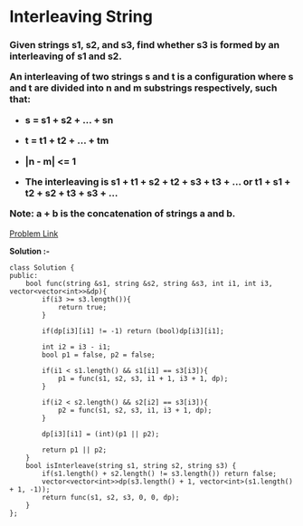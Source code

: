 # Interleaving String

<h3>
Given strings s1, s2, and s3, find whether s3 is formed by an interleaving of s1 and s2.

An interleaving of two strings s and t is a configuration where s and t are divided into n and m 
substrings
 respectively, such that:

  * s = s1 + s2 + ... + sn
    
  * t = t1 + t2 + ... + tm
    
  * |n - m| <= 1
    
  * The interleaving is s1 + t1 + s2 + t2 + s3 + t3 + ... or t1 + s1 + t2 + s2 + t3 + s3 + ...
    
Note: a + b is the concatenation of strings a and b.
</h3>

[Problem Link](https://leetcode.com/problems/interleaving-string/?envType=daily-question&envId=2023-08-25)

**Solution :-**

```
class Solution {
public:
    bool func(string &s1, string &s2, string &s3, int i1, int i3, vector<vector<int>>&dp){
        if(i3 >= s3.length()){
            return true;
        }
        
        if(dp[i3][i1] != -1) return (bool)dp[i3][i1];
        
        int i2 = i3 - i1;
        bool p1 = false, p2 = false;
        
        if(i1 < s1.length() && s1[i1] == s3[i3]){
            p1 = func(s1, s2, s3, i1 + 1, i3 + 1, dp);
        }
        
        if(i2 < s2.length() && s2[i2] == s3[i3]){
            p2 = func(s1, s2, s3, i1, i3 + 1, dp);
        }
        
        dp[i3][i1] = (int)(p1 || p2);
        
        return p1 || p2;
    }
    bool isInterleave(string s1, string s2, string s3) {
        if(s1.length() + s2.length() != s3.length()) return false;
        vector<vector<int>>dp(s3.length() + 1, vector<int>(s1.length() + 1, -1));
        return func(s1, s2, s3, 0, 0, dp);
    }
};
```
